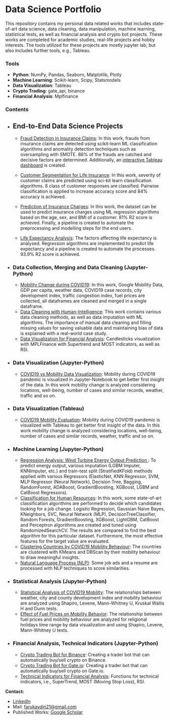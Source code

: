 # Data Science Portfolio
This repository contains my personal data related works that includes state-of-art data science, data cleaning, data manipulation, machine learning, statistical tests, as well as financial analysis and crypto bot projects. These works are completed for academic studies, real-life projects and hobby interests.
The tools utilized for these projects are mostly jupyter lab, but also includes further tools, e.g., Tableau. 

### Tools
  - **Python**: NumPy, Pandas, Seaborn, Matplotlib, Plotly
  - **Machine Learning**: Scikit-learn, Scipy, Statsmodels
  - **Data Visualization**: Tableau
  - **Crypto Trading**: gate_api, binance
  - **Financial Analysis**: Mplfinance

### Contents
- ## End-to-End Data Science Projects
    - [Fraud Detection in Insurance Claims](https://github.com/DrFarukAydin/data-science-portfolio/blob/main/end-to-end-projects/insurance_fraud.ipynb): In this work, frauds from insurance claims are detected using scikit-learn ML classification algorithms and anomality detection techniques such as oversampling with SMOTE. 86% of the frauds are catched and decisive factors are determined. Additionally, an [interactive Tableau dashboard](https://public.tableau.com/app/profile/omer.faruk.aydin/viz/InsuranceFraudsDashboard/Dashboard1?publish=yes) is created.

    - [Customer Segmentation for Life Insurance](https://github.com/DrFarukAydin/data-science-portfolio/blob/main/end-to-end-projects/insurance_customer_segmentation.ipynb): In this work, severity of customer claims are predicted using sci-kit learn classification algorithms. 8 class of customer responses are classified. Pairwise classification is applied to increase accuracy score and 84% accuracy is achieved. 
    
    - [Prediction of Insurance Charges](https://github.com/DrFarukAydin/data-science-portfolio/blob/main/end-to-end-projects/insurance_predict_charges.ipynb): In this work, the dataset can be used to predict insurance charges using ML regression algorithms based on the age, sex, and BMI of a customer. 81% R2 score is achieved. Finally, a pipeline is created to automate the preprocessing and modelling steps for the end users.
    
    - [Life Expectancy Analysis](https://github.com/DrFarukAydin/data-science-portfolio/blob/main/end-to-end-projects/insurance_life_expectancy.ipynb): The factors affecting life expectancy is analysed. Regression algorithms are implemented to predict life expectancy and a pipeline is created to automate the processes. 93.9% R2 score is achieved.



- ### Data Collection, Merging and Data Cleaning (Jupyter-Python)
    - [Mobility Change during COVID19](https://github.com/DrFarukAydin/data-science-portfolio/blob/main/data-collection-merging-and-cleaning/mobility-dataframe-preparation.ipynb): In this work, Google Mobility Data, GDP per capita, weather data, COVID19 case records, city development index, traffic congestion index, fuel prices are collected, all dataframes are cleaned and merged in a single dataframe. 
    - [Data Cleaning with Human-Intelligence](https://github.com/DrFarukAydin/data-science-portfolio/blob/main/data-collection-merging-and-cleaning/data-cleaning-for-hr-classification.ipynb): This work contains various data cleaning methods, as well as data imputation with ML algorithms. The importance of manual data cleaning and filling missing values for saving valuable data and maintaining bias of data is explained with a real-world case study.
    - [Data Visualization for Financial Analysis](https://github.com/DrFarukAydin/data-science-portfolio/blob/main/financial-tools/data-visualization-finance.ipynb): Candlesticks visualization with MPLFinance with Supertrend and MOST indicators, as well as RSI.

- ### Data Visualization (Jupyter-Python)
    - [COVID19 vs Mobility Data Visualization](https://github.com/DrFarukAydin/data-science-portfolio/blob/main/data-visualization-python-jupyter/mobility-data-analysis-visualization.ipynb): Mobility during COVID19 pandemic is visualized in Jupyter-Notebook to get better first insight of the data. In this work mobility change is analyzed considering locations, well-being, number of cases and similar records, weather, traffic and so on.
    
- ### Data Visualization (Tableau)
    - [COVID19 Mobility Evaluation](https://github.com/DrFarukAydin/data-science-portfolio/blob/main/data-visualization-tableau/data-visualization-tableau.ipynb): Mobility during COVID19 pandemic is visualized with Tableau to get better first insight of the data. In this work mobility change is analyzed considering locations, well-being, number of cases and similar records, weather, traffic and so on.
    
- ### Machine Learning (Jupyter-Python)
    - [Regression Analysis: Wind Turbine Energy Output Prediction ](https://github.com/DrFarukAydin/data-science-portfolio/blob/main/machine-learning/regression-wind-turbine.ipynb): To predict energy output, various imputation (LGBM Imputer, KNNImputer, etc.) and train-test split (StratifiedKFold) methods applied with various Regressors (ElasticNet, KNN Regressor, SVM, MLP Regressor (Neural Network), Decision Tree, Bagging, RandomForest, ADABoost, GradientBoosting, XGBoost, LGBM and CatBoost Regressors). 
    - [Classification for Human Resources](https://github.com/DrFarukAydin/data-science-portfolio/blob/main/machine-learning/classification-hr.ipynb): In this work, some state-of-art classification algorithms are performed to decide which candidates looking for a job change. Logistic Regression, Gaussian Naive Bayes, KNeighbors, SVC, Neural Network (MLP), DecisionTreeClassifier, Random Forests, GradientBoosting, XGBoost, LightGBM, CatBoost and Perceptron algorithms are created and tuned using RandomizedSearchCV. The results are compared to find the best algorithm for this particular dataset. Furthermore, the most effective features for the target value are evaluated. 
    - [Clustering Countries by COVID19 Mobility Behaviour](https://github.com/DrFarukAydin/data-science-portfolio/blob/main/machine-learning/mobility-cluster.ipynb): The countries are clustered with KMeans and DBScan by their mobility behaviour to draw meaningful insights.
    - [Natural Language Process (NLP)](https://github.com/DrFarukAydin/data-science-portfolio/blob/main/machine-learning/NLP.ipynb): Some job ads and a resume are processed with NLP techniques to score similarities. 
     
- ### Statistical Analysis (Jupyter-Python)
    - [Statistical Analysis of COVID19 Mobility](https://github.com/DrFarukAydin/data-science-portfolio/blob/main/statistical-analysis/mobility-statistical-tests.ipynb): The relationships between weather, city and county development index and mobility behaviour are analyzed using Shapiro, Levene, Mann-Whitney U, Kruskal Wallis H and Dunn tests. 
    - [Effect of Fuel Prices on Mobility Behavior](https://github.com/DrFarukAydin/data-science-portfolio/blob/main/statistical-analysis/fuel-mobility-relationship.ipynb): The relationship between fuel prices and mobility behaviour are analyzed for religional holidays time range by data visualization and using Shapiro, Levene, Mann-Whitney U tests.  
    
- ### Financial Analysis, Technical Indicators (Jupyter-Python)
    - [Crypto Trading Bot for Binance](https://github.com/DrFarukAydin/data-science-portfolio/blob/main/financial-tools/binance-bot.ipynb): Creating a trader bot that can automatically buy/sell crypto on Binance.
    - [Crypto Trading Bot for Gate.io](https://github.com/DrFarukAydin/data-science-portfolio/blob/main/financial-tools/gate-io-bot.ipynb): Creating a trader bot that can automatically buy/sell crypto on Gate.io.
    - [Technical Indicators for Financial Analysis](https://github.com/DrFarukAydin/data-science-portfolio/blob/main/financial-tools/technical-indicators-finance.ipynb): Functions for technical indicators, i.e., SuperTrend, MOST (Moving Stop Loss), RSI. 
    
**Contact:**
- [LinkedIn](https://www.linkedin.com/in/faruk-aydin-0350a459/?locale=en_US)
- Mail: farukaydin21@gmail.com
- Published Works: [Google Scholar](https://scholar.google.com/citations?user=JTdaPdYAAAAJ&hl=tr&oi=ao)


  

